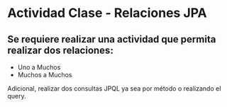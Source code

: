 # Actividad Clase - Relaciones JPA
## Se requiere realizar una actividad que permita realizar dos relaciones:

- Uno a Muchos
- Muchos a Muchos

Adicional, realizar dos consultas JPQL ya sea por método o realizando el query.
